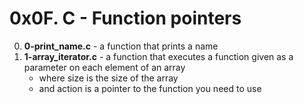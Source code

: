 # 0x0F. C - Function pointers

0. **0-print_name.c** - a function that prints a name
1. **1-array_iterator.c** - a function that executes a function given as a parameter on each element of an array
	* where size is the size of the array
	* and action is a pointer to the function you need to use

